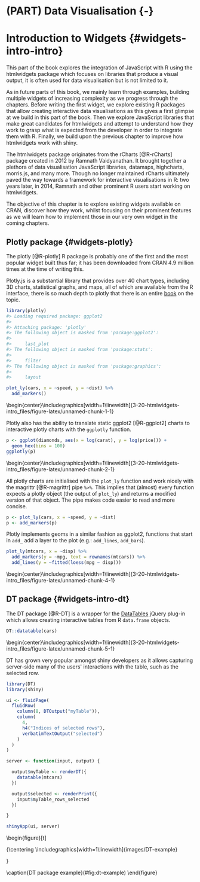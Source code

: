 # (PART) Data Visualisation {-}

# Introduction to Widgets {#widgets-intro-intro}

This part of the book explores the integration of JavaScript with R using the htmlwidgets package which focuses on libraries that produce a visual output, it is often used for data visualisation but is not limited to it.

As in future parts of this book, we mainly learn through examples, building multiple widgets of increasing complexity as we progress through the chapters. Before writing the first widget, we explore existing R packages that allow creating interactive data visualisations as this gives a first glimpse at we build in this part of the book. Then we explore JavaScript libraries that make great candidates for htmlwidgets and attempt to understand how they work to grasp what is expected from the developer in order to integrate them with R. Finally, we build upon the previous chapter to improve how htmlwidgets work with shiny.

The htmlwidgets package originates from the rCharts [@R-rCharts] package created in 2012 by Ramnath Vaidyanathan. It brought together a plethora of data visualisation JavaScript libraries, datamaps, highcharts, morris.js, and many more. Though no longer maintained rCharts ultimately paved the way towards a framework for interactive visualisations in R: two years later, in 2014, Ramnath and other prominent R users start working on htmlwidgets.

The objective of this chapter is to explore existing widgets available on CRAN, discover how they work, whilst focusing on their prominent features as we will learn how to implement those in our very own widget in the coming chapters.

## Plotly package {#widgets-plotly}

The plotly [@R-plotly] R package is probably one of the first and the most popular widget built thus far; it has been downloaded from CRAN 4.9 million times at the time of writing this. 

Plotly.js is a substantial library that provides over 40 chart types, including 3D charts, statistical graphs, and maps, all of which are available from the R interface, there is so much depth to plotly that there is an entire [book](https://plotly-r.com/) on the topic.


```r
library(plotly)
#> Loading required package: ggplot2
#> 
#> Attaching package: 'plotly'
#> The following object is masked from 'package:ggplot2':
#> 
#>     last_plot
#> The following object is masked from 'package:stats':
#> 
#>     filter
#> The following object is masked from 'package:graphics':
#> 
#>     layout

plot_ly(cars, x = ~speed, y = ~dist) %>% 
  add_markers()
```



\begin{center}\includegraphics[width=1\linewidth]{3-20-htmlwidgets-intro_files/figure-latex/unnamed-chunk-1-1} 

Plotly also has the ability to translate static ggplot2 [@R-ggplot2] charts to interactive plotly charts with the `ggplotly` function.


```r
p <- ggplot(diamonds, aes(x = log(carat), y = log(price))) + 
  geom_hex(bins = 100)
ggplotly(p)
```



\begin{center}\includegraphics[width=1\linewidth]{3-20-htmlwidgets-intro_files/figure-latex/unnamed-chunk-2-1} 

All plotly charts are initialised with the `plot_ly` function and work nicely with the magrittr [@R-magrittr] pipe `%>%`. This implies that (almost) every function expects a plotly object (the output of `plot_ly`) and returns a modified version of that object. The pipe makes code easier to read and more concise.


```r
p <- plot_ly(cars, x = ~speed, y = ~dist) 
p <- add_markers(p)
```

Plotly implements geoms in a similar fashion as ggplot2, functions that start in `add_` add a layer to the plot (e.g.: `add_lines`, `add_bars`).


```r
plot_ly(mtcars, x = ~disp) %>% 
  add_markers(y = ~mpg, text = rownames(mtcars)) %>% 
  add_lines(y = ~fitted(loess(mpg ~ disp)))
```



\begin{center}\includegraphics[width=1\linewidth]{3-20-htmlwidgets-intro_files/figure-latex/unnamed-chunk-4-1} 

## DT package {#widgets-intro-dt}

The DT package [@R-DT] is a wrapper for the [DataTables](https://datatables.net/) jQuery plug-in which allows creating interactive tables from R `data.frame` objects.


```r
DT::datatable(cars)
```



\begin{center}\includegraphics[width=1\linewidth]{3-20-htmlwidgets-intro_files/figure-latex/unnamed-chunk-5-1} 

DT has grown very popular amongst shiny developers as it allows capturing server-side many of the users' interactions with the table, such as the selected row.

```r
library(DT)
library(shiny)

ui <- fluidPage(
  fluidRow(
    column(8, DTOutput("myTable")),
    column(
      4,
      h4("Indices of selected rows"), 
      verbatimTextOutput("selected")
    )
  )
)

server <- function(input, output) {

  output$myTable <- renderDT({
    datatable(mtcars)
  })

  output$selected <- renderPrint({
    input$myTable_rows_selected
  })

}

shinyApp(ui, server)
```

\begin{figure}[t]

{\centering \includegraphics[width=1\linewidth]{images/DT-example} 

}

\caption{DT package example}(\#fig:dt-example)
\end{figure}
